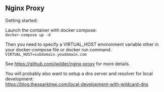 ## Nginx Proxy

Getting started:

Launch the container with docker compose:    
`docker-compose up -d`

Then you need to specify a VIRTUAL_HOST environment variable other in your docker-compose file or docker run command.    
`VIRTUAL_HOST=subdomain.youdomain.com`

See https://github.com/jwilder/nginx-proxy for more details.

You will probably also want to setup a dns server and resolver for local development:    
https://blog.thesparktree.com/local-development-with-wildcard-dns
